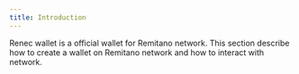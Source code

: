 ```yaml
---
title: Introduction
---
```


Renec wallet is a official wallet for Remitano network. This section describe how to create a wallet on
Remitano network and how to interact with network.